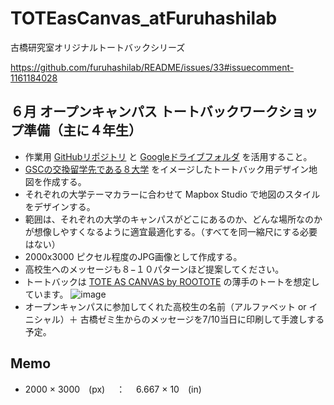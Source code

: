 # TOTEasCanvas_atFuruhashilab
 古橋研究室オリジナルトートバックシリーズ

https://github.com/furuhashilab/README/issues/33#issuecomment-1161184028



## ６月 オープンキャンパス トートバックワークショップ準備（主に４年生）
* 作業用 [GitHubリポジトリ](https://github.com/furuhashilab/TOTEasCanvas_atFuruhashilab) と [Googleドライブフォルダ](https://drive.google.com/drive/u/0/folders/1NCt6hG6DzE8xIYht7Uv14YaoJuTvD0On) を活用すること。
* [GSCの交換留学先である８大学](https://www.aoyama.ac.jp/faculty/gsc/studyabroad/) をイメージしたトートバック用デザイン地図を作成する。
* それぞれの大学テーマカラーに合わせて Mapbox Studio で地図のスタイルをデザインする。
* 範囲は、それぞれの大学のキャンパスがどこにあるのか、どんな場所なのかが想像しやすくなるように適宜最適化する。（すべてを同一縮尺にする必要はない）
* 2000x3000 ピクセル程度のJPG画像として作成する。
* 高校生へのメッセージも８−１０パターンほど提案してください。
* トートバックは [TOTE AS CANVAS by ROOTOTE](https://rootote.jp/toteascanvas/about/) の薄手のトートを想定しています。
![image](https://user-images.githubusercontent.com/416977/174708696-255e19cf-03d6-4879-b926-8d009475af13.png)
* オープンキャンパスに参加してくれた高校生の名前（アルファベット or イニシャル）＋ 古橋ゼミ生からのメッセージを7/10当日に印刷して手渡しする予定。

## Memo
* 2000 × 3000　(px)　 ：　 6.667 × 10　(in)
